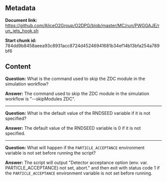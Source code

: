 ## Metadata

**Document link:** https://github.com/AliceO2Group/O2DPG/blob/master/MC/run/PWGGAJE/run_jets_hook.sh

**Start chunk id:** 784dd9b8458aeea93c8931acc8724d45246941681b34ef14b13bfa254a789bf6

## Content

**Question:** What is the command used to skip the ZDC module in the simulation workflow?

**Answer:** The command used to skip the ZDC module in the simulation workflow is "--skipModules ZDC".

---

**Question:** What is the default value of the RNDSEED variable if it is not specified?

**Answer:** The default value of the RNDSEED variable is 0 if it is not specified.

---

**Question:** What will happen if the `PARTICLE_ACCEPTANCE` environment variable is not set before running the script?

**Answer:** The script will output "Detector acceptance option (env. var. PARTICLE_ACCEPTANCE) not set, abort." and then exit with status code 1 if the `PARTICLE_ACCEPTANCE` environment variable is not set before running.
